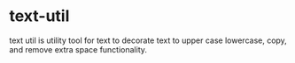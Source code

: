 # text-util
text util is utility tool for text to decorate text to upper case lowercase, copy, and remove extra space functionality. 
